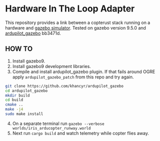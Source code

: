 Hardware In The Loop Adapter
============================

This repository provides a link between a copterust stack running on a hardware
and [gazebo simulator](http://gazebosim.org/). Tested on gazebo version 9.5.0
and [ardupilot_gazebo](https://github.com/khancyr/ardupilot_gazebo) bb3471d.

HOW TO
------

1. Install gazebo9.
2. Install gazebo9 development libraries.
3. Compile and install ardupilot_gazebo plugin. If that fails around OGRE apply
```ardupilot_gazebo_patch``` from this repo and try again.  
```bash
git clone https://github.com/khancyr/ardupilot_gazebo
cd ardupilot_gazebo
mkdir build
cd build
cmake ..
make -j4
sudo make install
```
4. On a separate terminal run ```gazebo --verbose worlds/iris_arducopter_runway.world```
5. Next run ```cargo build``` and watch telemetry while copter flies away.